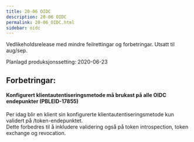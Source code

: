 ```yaml
---
title: 20-06 OIDC
description: 20-06 OIDC
permalink: 20-06_OIDC.html
sidebar: oidc
---
```



Vedlikeholdsrelease med mindre feilrettingar og forbetringar. Utsatt til aug/sep.



Planlagd produksjonssetting: 2020-06-23

## Forbetringar:

#### Konfigurert klientautentiseringsmetode må brukast på alle OIDC endepunkter (PBLEID-17855)

Per idag blir en klient sin konfigurerte klientautentiseringsmetode kun validert på /token-endepunktet.  
Dette forbedres til å inkludere validering også på token introspection, token exchange og revocation.


